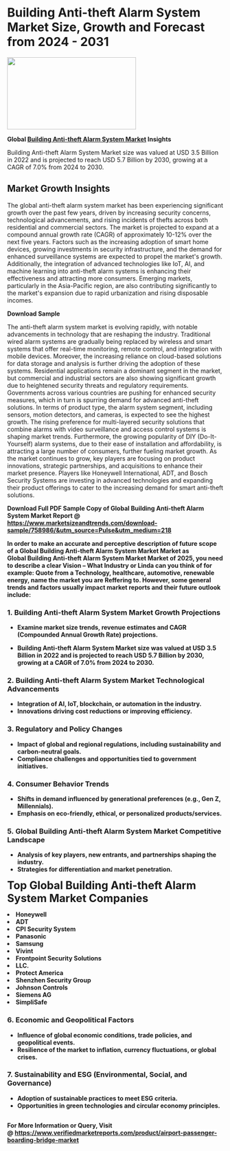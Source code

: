 <H1>Building Anti-theft Alarm System Market Size, Growth and Forecast from 2024 - 2031</H1><img class="aligncenter size-medium wp-image-584254" src="https://thirdeyenews.in/wp-content/uploads/2024/09/Global-Market-Research-300x168.jpeg" alt="" width="300" height="168" /><p><strong>Global&nbsp;<a href="https://www.marketsizeandtrends.com/download-sample/758986/&amp;utm_source=Pulse&amp;utm_medium=218">Building Anti-theft Alarm System Market</a> Insights</strong></p><p>Building Anti-theft Alarm System Market size was valued at USD 3.5 Billion in 2022 and is projected to reach USD 5.7 Billion by 2030, growing at a CAGR of 7.0% from 2024 to 2030.</p><p><h2>Market Growth Insights</h2> <p>The global anti-theft alarm system market has been experiencing significant growth over the past few years, driven by increasing security concerns, technological advancements, and rising incidents of thefts across both residential and commercial sectors. The market is projected to expand at a compound annual growth rate (CAGR) of approximately 10-12% over the next five years. Factors such as the increasing adoption of smart home devices, growing investments in security infrastructure, and the demand for enhanced surveillance systems are expected to propel the market's growth. Additionally, the integration of advanced technologies like IoT, AI, and machine learning into anti-theft alarm systems is enhancing their effectiveness and attracting more consumers. Emerging markets, particularly in the Asia-Pacific region, are also contributing significantly to the market's expansion due to rapid urbanization and rising disposable incomes.</p> <p><strong>Download Sample</strong></p> <p>The anti-theft alarm system market is evolving rapidly, with notable advancements in technology that are reshaping the industry. Traditional wired alarm systems are gradually being replaced by wireless and smart systems that offer real-time monitoring, remote control, and integration with mobile devices. Moreover, the increasing reliance on cloud-based solutions for data storage and analysis is further driving the adoption of these systems. Residential applications remain a dominant segment in the market, but commercial and industrial sectors are also showing significant growth due to heightened security threats and regulatory requirements. Governments across various countries are pushing for enhanced security measures, which in turn is spurring demand for advanced anti-theft solutions. In terms of product type, the alarm system segment, including sensors, motion detectors, and cameras, is expected to see the highest growth. The rising preference for multi-layered security solutions that combine alarms with video surveillance and access control systems is shaping market trends. Furthermore, the growing popularity of DIY (Do-It-Yourself) alarm systems, due to their ease of installation and affordability, is attracting a large number of consumers, further fueling market growth. As the market continues to grow, key players are focusing on product innovations, strategic partnerships, and acquisitions to enhance their market presence. Players like Honeywell International, ADT, and Bosch Security Systems are investing in advanced technologies and expanding their product offerings to cater to the increasing demand for smart anti-theft solutions. <p><strong></p><p><span class=""><strong>Download Full PDF Sample Copy of Global Building Anti-theft Alarm System Market Report</strong> @ <a href="https://www.marketsizeandtrends.com/download-sample/758986/&amp;utm_source=Pulse&amp;utm_medium=218" target="_blank">https://www.marketsizeandtrends.com/download-sample/758986/&amp;utm_source=Pulse&amp;utm_medium=218</a></span></p><p>In order to make an accurate and perceptive description of future scope of a Global&nbsp;Building Anti-theft Alarm System Market Market as Global&nbsp;Building Anti-theft Alarm System Market Market of 2025, you need to describe a clear Vision &ndash; What Industry or Linda can you think of for example: Quote from a Technology, healthcare, automotive, renewable energy, name the market you are Reffering to. However, some general trends and factors usually impact market reports and their future outlook include:</p><h3>1.&nbsp;<strong>Building Anti-theft Alarm System Market Growth Projections</strong></h3><ul><li>Examine market size trends, revenue estimates and CAGR (Compounded Annual Growth Rate) projections.</li><li><p>Building Anti-theft Alarm System Market size was valued at USD 3.5 Billion in 2022 and is projected to reach USD 5.7 Billion by 2030, growing at a CAGR of 7.0% from 2024 to 2030.</p></li></ul><h3>2.&nbsp;<strong>Building Anti-theft Alarm System Market Technological Advancements</strong></h3><ul><li>Integration of AI, IoT, blockchain, or automation in the industry.</li><li>Innovations driving cost reductions or improving efficiency.</li></ul><h3>3.&nbsp;<strong>Regulatory and Policy Changes</strong></h3><ul><li>Impact of global and regional regulations, including sustainability and carbon-neutral goals.</li><li>Compliance challenges and opportunities tied to government initiatives.</li></ul><h3>4.&nbsp;<strong>Consumer Behavior Trends</strong></h3><ul><li>Shifts in demand influenced by generational preferences (e.g., Gen Z, Millennials).</li><li>Emphasis on eco-friendly, ethical, or personalized products/services.</li></ul><h3>5.&nbsp;<strong>Global Building Anti-theft Alarm System Market Competitive Landscape</strong></h3><ul><li>Analysis of key players, new entrants, and partnerships shaping the industry.</li><li>Strategies for differentiation and market penetration.</li></ul><p data-pm-slice="1 1 []"><span style="color: inherit; font-family: inherit; font-size: 25px;">Top Global Building Anti-theft Alarm System Market Companies</span></p><div class="" data-test-id=""><p><li>Honeywell</li><li> ADT</li><li> CPI Security System</li><li> Panasonic</li><li> Samsung</li><li> Vivint</li><li> Frontpoint Security Solutions</li><li> LLC.</li><li> Protect America</li><li> Shenzhen Security Group</li><li> Johnson Controls</li><li> Siemens AG</li><li> SimpliSafe</li></p></div><h3>6.&nbsp;<strong>Economic and Geopolitical Factors</strong></h3><ul><li>Influence of global economic conditions, trade policies, and geopolitical events.</li><li>Resilience of the market to inflation, currency fluctuations, or global crises.</li></ul><h3>7.&nbsp;<strong>Sustainability and ESG (Environmental, Social, and Governance)</strong></h3><ul><li>Adoption of sustainable practices to meet ESG criteria.</li><li>Opportunities in green technologies and circular economy principles.</li></ul><h2><strong style="font-size: 14px;">For More Information or Query, Visit @&nbsp;</strong><a style="background-color: #ffffff; font-size: 14px;" href="https://www.marketsizeandtrends.com/report/building-anti-theft-alarm-system-market/" target="_blank">https://www.verifiedmarketreports.com/product/airport-passenger-boarding-bridge-market</a></h2>
